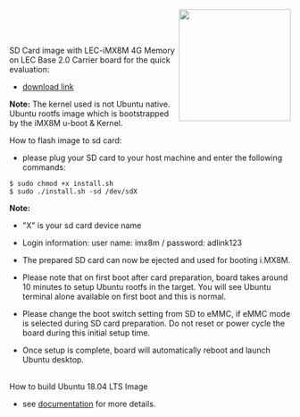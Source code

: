<img src="https://assets.ubuntu.com/v1/8dd99b80-ubuntu-logo14.png" width="200" align="right">
<br>
<br>
<br>



SD Card image with LEC-iMX8M 4G Memory on LEC Base 2.0 Carrier board for the quick evaluation:
* [download link](https://hq0epm0west0us0storage.blob.core.windows.net/$web/public/SMARC/LEC-iMX8M/Ubuntu/LEC-iMX8M-4G_Ubuntu18.04_sdcard_20210122.zip)

**Note:**
   The kernel used is not Ubuntu native. Ubuntu rootfs image which is bootstrapped by the iMX8M u-boot & Kernel.

How to flash image to sd card:

* please plug your SD card to your host machine and enter the following commands:
```
$ sudo chmod +x install.sh
$ sudo ./install.sh -sd /dev/sdX
```


**Note:** 
 
* "X" is your sd card device name
* Login information: user name: imx8m / password: adlink123 

* The prepared SD card can now be ejected and used for booting i.MX8M.
* Please note that on first boot after card preparation, board takes around 10 minutes to setup Ubuntu rootfs in the target. You will see Ubuntu terminal alone available on first boot and this is normal.
* Please change the boot switch setting from SD to eMMC,  if eMMC mode is selected during SD card preparation. Do not reset or power cycle the board during this initial setup time. 
* Once setup is complete, board will automatically reboot and launch Ubuntu desktop.
 


<br>
How to build Ubuntu 18.04 LTS Image

* see [documentation](https://github.com/ADLINK/nxp-imx8m-ubuntu/wiki) for more details.

  





 


